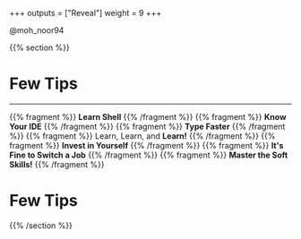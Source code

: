 +++
outputs = ["Reveal"]
weight = 9
+++


<p class="twitter">@moh_noor94</p>

{{% section %}}

# Few Tips

---

{{% fragment %}} **Learn Shell** {{% /fragment %}}
{{% fragment %}} **Know Your IDE** {{% /fragment %}}
{{% fragment %}} **Type Faster** {{% /fragment %}}
{{% fragment %}} Learn, Learn, and **Learn!** {{% /fragment %}}
{{% fragment %}} **Invest in Yourself** {{% /fragment %}}
{{% fragment %}} **It's Fine to Switch a Job** {{% /fragment %}}
{{% fragment %}} **Master the Soft Skills!** {{% /fragment %}}


# Few Tips

{{% /section %}}
